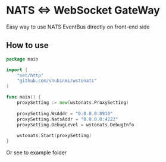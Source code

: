 # NATS <=> WebSocket GateWay

Easy way to use NATS EventBus directly on front-end side

## How to use

```go
package main

import (
	"net/http"
	"github.com/shubinmi/wstonats"
)

func main() {
	proxySetting := new(wstonats.ProxySetting)
	
	proxySetting.WsAddr = "0.0.0.0:8910"
	proxySetting.NatsAddr = "0.0.0.0:4222"
	proxySetting.DebugLevel = wstonats.DebugInfo
    
	wstonats.Start(proxySetting)
}
```

Or see to example folder
